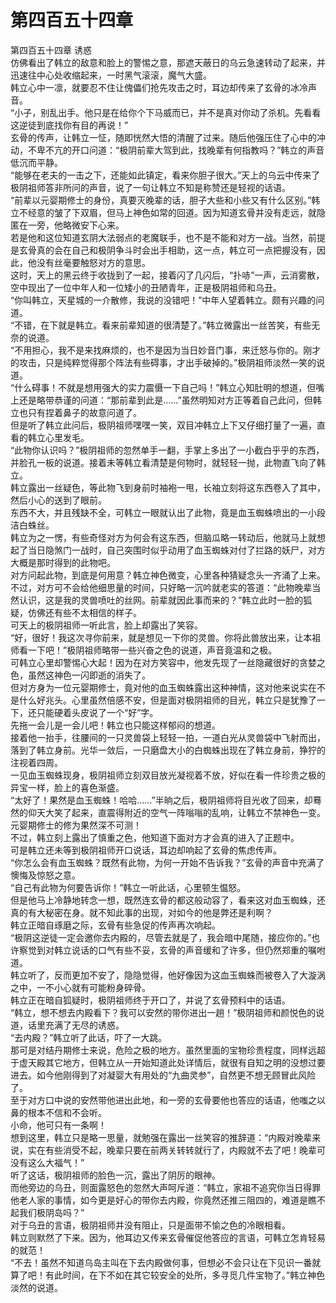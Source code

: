 # 第四百五十四章

第四百五十四章 诱惑\
仿佛看出了韩立的敌意和脸上的警惕之意，那遮天蔽日的乌云急速转动了起来，并迅速往中心处收缩起来，一时黑气滚滚，魔气大盛。\
韩立心中一凛，就要忍不住让傀儡们抢先攻击之时，耳边却传来了玄骨的冰冷声音。\
“小子，别乱出手。他只是在给你个下马威而已，并不是真对你动了杀机。先看看这逆徒到底找你有目的再说！”\
玄骨的传声，让韩立一怔，随即恍然大悟的清醒了过来。随后他强压住了心中的冲动，不卑不亢的开口问道：“极阴前辈大驾到此，找晚辈有何指教吗？”韩立的声音低沉而平静。\
“能够在老夫的一击之下，还能如此镇定，看来你胆子很大。”天上的乌云中传来了极阴祖师答非所问的声音，说了一句让韩立不知是称赞还是轻视的话语。\
“前辈以元婴期修士的身份，真要灭晚辈的话，胆子大些和小些又有什么区别。”韩立不经意的皱了下双眉，但马上神色如常的回道。因为知道玄骨并没有走远，就隐匿在一旁，他略微安下心来。\
若是他和这位知道玄阴大法弱点的老魔联手，也不是不能和对方一战。当然，前提是玄骨真的会在自己和极阴争斗时会出手相助，这一点，韩立可一点把握没有，因此，他没有丝毫要触怒对方的意思。\
这时，天上的黑云终于收拢到了一起，接着闪了几闪后，“扑哧”一声，云消雾散，空中现出了一位中年人和一位矮小的丑陋青年，正是极阴祖师和乌丑。\
“你叫韩立，天星城的一介散修，我说的没错吧！”中年人望着韩立。颇有兴趣的问道。\
“不错，在下就是韩立。看来前辈知道的很清楚了。”韩立微露出一丝苦笑，有些无奈的说道。\
“不用担心，我不是来找麻烦的，也不是因为当日妙音门事，来迁怒与你的。刚才的攻击，只是纯粹觉得那个阵法有些碍事，才出手破掉的。”极阴祖师淡然一笑的说道。\
“什么碍事！不就是想用强大的实力震慑一下自己吗！”韩立心知肚明的想道，但嘴上还是略带恭谨的问道：“那前辈到此是……”虽然明知对方正等着自己此问，但韩立也只有捏着鼻子的故意问道了。\
但是听了韩立此问后，极阴祖师嘿嘿一笑，双目冲韩立上下又仔细打量了一遍，直看的韩立心里发毛。\
“此物你认识吗？”极阴祖师的忽然单手一翻，手掌上多出了一小截白乎乎的东西，并脸孔一板的说道。接着未等韩立看清楚是何物时，就轻轻一抛，此物直飞向了韩立。\
韩立露出一丝疑色，等此物飞到身前时袖袍一甩，长袖立刻将这东西卷入了其中，然后小心的送到了眼前。\
东西不大，并且残缺不全，可韩立一眼就认出了此物，竟是血玉蜘蛛喷出的一小段洁白蛛丝。\
韩立为之一愣，有些奇怪对方为何会有这东西，但脑瓜略一转动后，他就马上就想起了当日隐煞门一战时，自己突围时似乎动用了血玉蜘蛛对付了拦路的妖尸，对方大概是那时得到的此物吧。\
对方问起此物，到底是何用意？韩立神色微变，心里各种猜疑念头一齐涌了上来。\
不过，对方可不会给他细思量的时间，只好略一沉吟就老实的答道：“此物晚辈当然认识，这是我的灵兽喷吐的丝网。前辈就因此事而来的？”韩立此时一脸的狐疑，仿佛还有些不太相信的样子。\
可天上的极阴祖师一听此言，脸上却露出了笑容。\
“好，很好！我这次寻你前来，就是想见一下你的灵兽。你将此兽放出来，让本祖师看一下吧！”极阴祖师略带一些兴奋之色的说道，声音竟温和之极。\
可韩立心里却警惕心大起！因为在对方笑容中，他发先现了一丝隐藏很好的贪婪之色，虽然这神色一闪即逝的消失了。\
但对方身为一位元婴期修士，竟对他的血玉蜘蛛露出这种神情，这对他来说实在不是什么好兆头。心里虽然倍感不安，但是面对极阴祖师的目光，韩立只是犹豫了一下，还只能硬着头皮说了一个“好”字。\
先拖一会儿是一会儿吧！韩立也只能这样郁闷的想道。\
接着他一抬手，往腰间的一只灵兽袋上轻轻一拍，一道白光从灵兽袋中飞射而出，落到了韩立身前。光华一敛后，一只磨盘大小的白蜘蛛出现在了韩立身前，狰狞的注视着四周。\
一见血玉蜘蛛现身，极阴祖师立刻双目放光凝视着不放，好似在看一件珍贵之极的异宝一样，脸上的喜色渐盛。\
“太好了！果然是血玉蜘蛛！哈哈……”半晌之后，极阴祖师将目光收了回来，却蓦然的仰天大笑了起来，直震得附近的空气一阵嗡嗡的乱响，让韩立不禁神色一变。元婴期修士的修为果然深不可测！\
不过，韩立刻上露出了慎重之色，他知道下面对方才会真的进入了正题中。\
可是韩立还未等到极阴祖师开口说话，耳边却响起了玄骨的焦虑传声。\
“你怎么会有血玉蜘蛛？既然有此物，为何一开始不告诉我？”玄骨的声音中充满了懊悔及惊怒之意。\
“自己有此物为何要告诉你！”韩立一听此话，心里顿生愠怒。\
但是他马上冷静地转念一想，既然连玄骨的都这般动容了，看来这对血玉蜘蛛，还真的有大秘密在身。就不知此事的出现，对如今的他是弊还是利啊？\
韩立正暗自琢磨之际，玄骨有些急促的传声再次响起。\
“极阴这逆徒一定会邀你去内殿的，尽管去就是了，我会暗中尾随，接应你的。”也许察觉到对韩立说话的口气有些不妥，玄骨的声音缓和了许多，但仍然郑重的嘱咐道。\
韩立听了，反而更加不安了，隐隐觉得，他好像因为这血玉蜘蛛而被卷入了大漩涡之中，一不小心就有可能粉身碎骨。\
韩立正在暗自狐疑时，极阴祖师终于开口了，并说了玄骨预料中的话语。\
“韩立，想不想去内殿看下？我可以安然的带你进出一趟！”极阴祖师和颜悦色的说道，话里充满了无尽的诱惑。\
“去内殿？”韩立听了此话，吓了一大跳。\
那可是对结丹期修士来说，危险之极的地方。虽然里面的宝物珍贵程度，同样远超于虚天殿其它地方，但韩立从一开始知道此处详情后，就很有自知之明的没想过要进去。如今他刚得到了对凝婴大有用处的“九曲灵参”，自然更不想无顾冒此风险了。\
至于对方口中说的安然带他进出此地，和一旁的玄骨要他也答应的话语，他嗤之以鼻的根本不信和不会听。\
小命，他可只有一条啊！\
想到这里，韩立只是略一思量，就勉强在露出一丝笑容的推辞道：“内殿对晚辈来说，实在有些消受不起，晚辈只要在前两关转转就行了，内殿就不去了吧！晚辈可没有这么大福气！”\
听了这话，极阴祖师的脸色一沉，露出了阴厉的眼神。\
而他旁边的乌丑，则面露怒色的忽然大声呵斥道：“韩立，家祖不追究你当日得罪他老人家的事情，如今更是好心的带你去内殿，你竟然还推三阻四的，难道是瞧不起我们极阴岛吗？”\
对于乌丑的言语，极阴祖师并没有阻止，只是面带不愉之色的冷眼相看。\
韩立则默然了下来。因为，他耳边又传来玄骨催促他答应的言语，可韩立怎肯轻易的就范！\
“不去！虽然不知道乌岛主叫在下去内殿做何事，但想必不会只让在下见识一番就算了吧！有此时间，在下不如在其它较安全的处所，多寻觅几件宝物了。”韩立神色淡然的说道。
